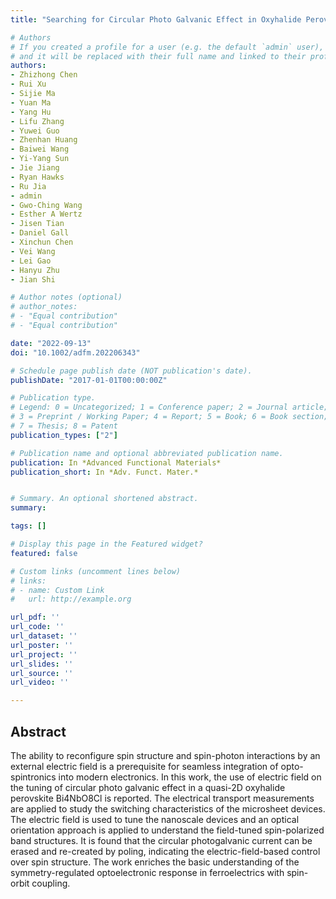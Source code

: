 ```yaml
---
title: "Searching for Circular Photo Galvanic Effect in Oxyhalide Perovskite Bi4NbO8Cl"

# Authors
# If you created a profile for a user (e.g. the default `admin` user), write the username (folder name) here 
# and it will be replaced with their full name and linked to their profile.
authors:
- Zhizhong Chen
- Rui Xu
- Sijie Ma
- Yuan Ma
- Yang Hu
- Lifu Zhang
- Yuwei Guo
- Zhenhan Huang
- Baiwei Wang
- Yi‐Yang Sun
- Jie Jiang
- Ryan Hawks
- Ru Jia
- admin
- Gwo‐Ching Wang
- Esther A Wertz
- Jisen Tian
- Daniel Gall
- Xinchun Chen
- Vei Wang
- Lei Gao
- Hanyu Zhu
- Jian Shi

# Author notes (optional)
# author_notes:
# - "Equal contribution"
# - "Equal contribution"

date: "2022-09-13"
doi: "10.1002/adfm.202206343"

# Schedule page publish date (NOT publication's date).
publishDate: "2017-01-01T00:00:00Z"

# Publication type.
# Legend: 0 = Uncategorized; 1 = Conference paper; 2 = Journal article;
# 3 = Preprint / Working Paper; 4 = Report; 5 = Book; 6 = Book section;
# 7 = Thesis; 8 = Patent
publication_types: ["2"]

# Publication name and optional abbreviated publication name.
publication: In *Advanced Functional Materials*
publication_short: In *Adv. Funct. Mater.*


# Summary. An optional shortened abstract.
summary:

tags: []

# Display this page in the Featured widget?
featured: false

# Custom links (uncomment lines below)
# links:
# - name: Custom Link
#   url: http://example.org

url_pdf: ''
url_code: ''
url_dataset: ''
url_poster: ''
url_project: ''
url_slides: ''
url_source: ''
url_video: ''

---
```

## Abstract
The ability to reconfigure spin structure and spin-photon interactions by an external electric field is a prerequisite for seamless integration of opto-spintronics into modern electronics. In this work, the use of electric field on the tuning of circular photo galvanic effect in a quasi-2D oxyhalide perovskite Bi4NbO8Cl is reported. The electrical transport measurements are applied to study the switching characteristics of the microsheet devices. The electric field is used to tune the nanoscale devices and an optical orientation approach is applied to understand the field-tuned spin-polarized band structures. It is found that the circular photogalvanic current can be erased and re-created by poling, indicating the electric-field-based control over spin structure. The work enriches the basic understanding of the symmetry-regulated optoelectronic response in ferroelectrics with spin-orbit coupling.